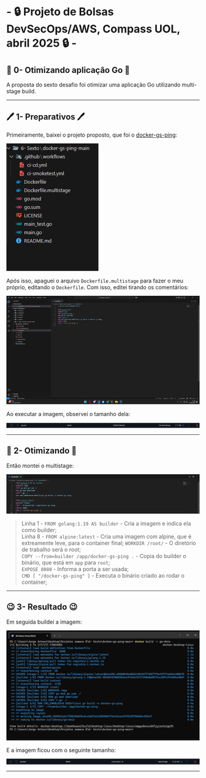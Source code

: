 # - 🔒 Projeto de Bolsas DevSecOps/AWS,  Compass UOL, abril 2025 🔒 -

## 🐹 0- Otimizando aplicação Go 🐹
A proposta do sexto desafio foi otimizar uma aplicação Go utilizando multi-stage build.

---
## 🖊️ 1- Preparativos 🖊️
Primeiramente, baixei o projeto proposto, que foi o [docker-gs-ping](https://github.com/docker/docker-gs-ping):  

![Primeiro print](/Desafios/Prints/6.1.png)  

Após isso, apaguei o arquivo `Dockerfile.multistage` para fazer o meu próprio, editando o `Dockerfile`. Com isso, editei tirando os comentários:  

![Segundo print](/Desafios/Prints/6.2.png)  

Ao executar a imagem, observei o tamanho dela:  

![Terceiro print](/Desafios/Prints/6.3.png)

---
## 🤖 2- Otimizando 🤖
Então montei o multistage:  

![Quarto print](/Desafios/Prints/6.4.png)  
>Linha 1 - `FROM golang:1.19 AS builder` - Cria a imagem e indica ela como builder;  
>Linha 8 - `FROM alpine:latest` - Cria uma imagem com alpine, que é extreamente leve, para o container final;
>`WORKDIR /root/` - O diretório de trabalho será o root;  
>`COPY --from=builder /app/docker-gs-ping .` - Copia do builder o binário, que está em `app` para `root`;  
>`EXPOSE 8080` - Informa a porta a ser usada;  
>`CMD [ "/docker-gs-ping" ]` - Executa o binário criado ao rodar o container;  

---
## 😉 3- Resultado 😉
Em seguida buildei a imagem:  

![Quinto print](/Desafios/Prints/6.5.png)  

E a imagem ficou com o seguinte tamanho:

![Quinto print](/Desafios/Prints/6.6.png)  

---

